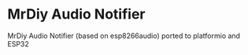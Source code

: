 # MrDiy Audio Notifier
 MrDiy Audio Notifier (based on esp8266audio) ported to platformio and ESP32
